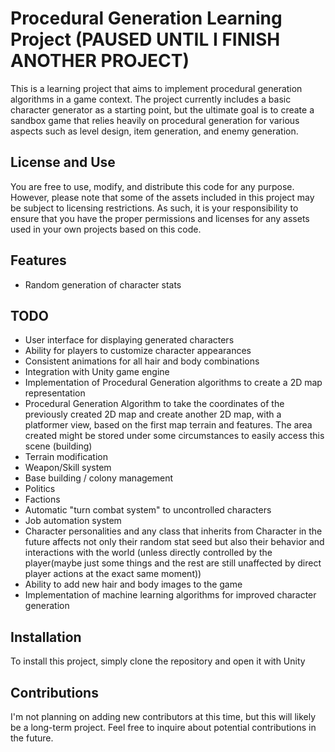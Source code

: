 # Procedural Generation Learning Project (PAUSED UNTIL I FINISH ANOTHER PROJECT)

This is a learning project that aims to implement procedural generation algorithms in a game context. The project currently includes a basic character generator as a starting point, but the ultimate goal is to create a sandbox game that relies heavily on procedural generation for various aspects such as level design, item generation, and enemy generation.

## License and Use

You are free to use, modify, and distribute this code for any purpose. However, please note that some of the assets included in this project may be subject to licensing restrictions. As such, it is your responsibility to ensure that you have the proper permissions and licenses for any assets used in your own projects based on this code.

## Features

- Random generation of character stats

## TODO

- User interface for displaying generated characters
- Ability for players to customize character appearances
- Consistent animations for all hair and body combinations
- Integration with Unity game engine
- Implementation of Procedural Generation algorithms to create a 2D map representation
- Procedural Generation Algorithm to take the coordinates of the previously created 2D map and create another 2D map, with a platformer view, based on the first map terrain and features. The area created might be stored under some circumstances to easily access this scene (building)
- Terrain modification
- Weapon/Skill system
- Base building / colony management
- Politics
- Factions
- Automatic "turn combat system" to uncontrolled characters
- Job automation system
- Character personalities and any class that inherits from Character in the future affects not only their random stat seed but also their behavior and interactions with the world (unless directly controlled by the player(maybe just some things and the rest are still unaffected by direct player actions at the exact same moment))
- Ability to add new hair and body images to the game
- Implementation of machine learning algorithms for improved character generation

## Installation

To install this project, simply clone the repository and open it with Unity

## Contributions

I'm not planning on adding new contributors at this time, but this will likely be a long-term project. Feel free to inquire about potential contributions in the future.


